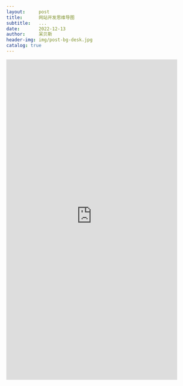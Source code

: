 ```yaml
---
layout:     post
title:      网站开发思维导图
subtitle:   ...
date:       2022-12-13
author:     呆贝斯
header-img: img/post-bg-desk.jpg
catalog: true
---
```

<iframe height=850 width=90% frameborder=0 allowfullscreen
    src="http://mctool.wangmingchang.com/index/jspay/dashang" />